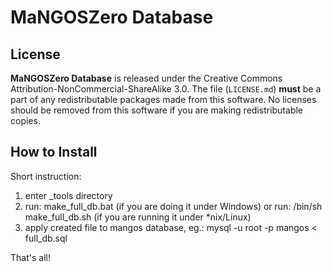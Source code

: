 MaNGOSZero Database
==========

License
-------
**MaNGOSZero Database** is released under the Creative Commons Attribution-NonCommercial-ShareAlike 3.0.
The file (`LICENSE.md`) **must** be a part of any redistributable packages
made from this software.  No licenses should be removed from this software if
you are making redistributable copies.

How to Install
-------
Short instruction:
1. enter _tools directory
2. run: make_full_db.bat (if you are doing it under Windows) or run: /bin/sh make_full_db.sh (if you are running 
   it under *nix/Linux)
3. apply created file to mangos database, eg.: mysql -u root -p mangos < full_db.sql

That's all!
